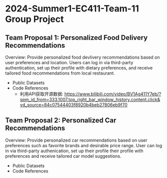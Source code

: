 2024-Summer1-EC411-Team-11 Group Project
=========================================

Team Proposal 1: Personalized Food Delivery Recommendations
-----------------------------------------------------------
Overview:
Provide personalized food devlivery recommendations based on user preferences and location. Users can log in via third-party authentication, set up their profile with dietary preferences, and receive tailored food recommendations from local restaurant.
- Public Datasets
- Code References
	- 利用API获取开源数据: https://www.bilibili.com/video/BV1Ag411Y7eb/?spm_id_from=333.1007.top_right_bar_window_history.content.click&vd_source=84c07544403f8920b4beb27806eb9f70

Team Proposal 2: Personalized Car Recommendations
-------------------------------------------------
Overview:
Provide personalized car recommendations based on user preferences such as favorite brands and desirable price range. User can log in via third-party authenication, set up their profile their profile with preferences and receive tailored car model suggestions.
- Public Datasets
- Code References


